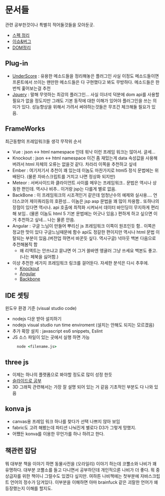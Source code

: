 # 문서들

  관련 공부한것이나 특별히 적어둘것들을 모아둔곳.

- [스펙 정리](/Interpreter/JavaScript%20DOM/SPEC.md)
- [이슈&버그](/Interpreter/JavaScript%20DOM/ISSUE%26BUG.md)
- [DOM정리](/Interpreter/JavaScript%20DOM/DOM.md)

## Plug-in

- [UnderScore](http://underscorejs.org/) : 유용한 메소드들을 정리해놓은 플러그인 사실 이정도 메소드들이면 프론트에서 쓰이는 왠만한 메소드들은 다 구현했다고 봐도 무방하다. 메소드들은 한번씩 훑어보는걸 추천
- [Jquery](http://jquery.com/) : 말해 무엇하는 최강의 플러그인... 사실 이녀석 덕분에 dom api를 사용할 필요가 없을 정도지만 그래도 기본 동작에 대한 이해가 있어야 플러그인을 쓰는 의미가 있다. 성능향상을 위해서 가려서 써야하는것들은 무조건 체크해둘 필요가 있음.

## FrameWorks

  최근동향의 프레임워크들 생각 무작위 순서

- Vue : json <-> html namespace  인데 워낙 이런 프레임 워크는 많아서. 글세...
- Knockout : json <-> html namespace 이건 좀 재밌는게 data 속성값을 사용해버려서 html 자체의 오류는 없을것 같다. 차라리 이쪽을 추천하고 싶네
- Ember : 여기저기서 추천이 꽤 있는데 이놈도 마찬가지로 html5 정식 문법에는 위배된다. (물론 자바스크립트를 거치고 나면 정상화 되지만)
- Meteor : 서버사이드와 클라이언트 사이를 메우는 프레임워크.. 문법은 역시나 상동한 편인데. 역시나 비추.. 이거랑 jsp는 다를게 별로 없음.
- BackBone : 이 프레임워크의 시조격인거 같은데 엄청난수의 예제와 실사용.... 언더스코어 제이쿼리등의 호환성... 이놈은 jsp asp 문법을 꽤 많이 차용함.. 또하나의 장점이 있다면 역시나. api 호출에 최적화 시켜놔서 데이터 바인딩이 무지하게 편리해 보임.. (물론 이놈도 html 5 기본 문법에는 어긋나 있음.) 편하게 하고 싶으면 이거 추천하고 싶네... 나는 물론 안씀.
- Angular : 구글 느님이 만들어 뿌리신 js 프레임워크 이쪽이 원조인듯 함.. 이쪽은 정교한 맛이 있다 구글느님때문에 함수 api도 정갈한 편이지만 역시나 html 문법 이탈되는 부분이 있음.(버전업 하면서 바꾼듯 싶다. 역시구글) 넉아웃 백본 다음으로 추천해봄직 함
  - 왜 리액트는 안쓰냐고 묻냐면 어 그거 쓸바엔 앵귤러 그냥 쓰세요 백본도 좋고. (나는 페북을 싫어함.)
- 이상 추천한 세가지 프레임워크 링크를 걸어둔다. 자세한 분석은 다시 추후에.
  - [Knockout](http://knockoutjs.com/)
  - [Angular](https://www.angularjs.org/)
  - [Backbone](http://backbonejs.org/)

## IDE 셋팅

  윈도우 환경 기준 (visual studio code)
  
  - nodejs 다운 받아 설치하기
  - nodejs visual studio run time enviroment (설치는 안해도 되지는 모르겠음)
  - 추가 확장 설치 : javascript es6 snippets, Eslint
  - JS 소스 파일이 있는 곳에서 실행 하면 가능
    ```cmd
      node <filename.js>
    ```

## three js

  - 이제는 하나의 플랫폼으로 봐야할 정도로 많이 성정 한듯
  - [슬라이드로 공부](http://davidscottlyons.com/threejs-intro/)
  - 3D 그래픽 관련해서는 가장 잘 설명 되어 있는 거 같음 기초적인 부분도 다 나와 있음

## konva js

  - canvas용 프레임 워크 하나를 찾다가 선택 나쁘지 않아 보임
  - fabric도 고려 해봤는데 파티션 나눠진게 별로다 D3가 그렇게 망했지.
  - 어쨌든 konva를 이용한 무언가를 하나 하려고 한다. 

## 책관련 잡담

뭐 대부분 책을 이야기 하면 동물사전을 (오라일리) 이야기 하는데 코뿔소와 나비가 꽤 유명하다. 대부분 코뿔소를 들고 다니면서 공부하던데 개인적으론 나비가 더 좋다.
뭐 중상급자를 위한 책이니 그럴수도 있겠다 싶지만. 여하튼 나비책에는 첫부분에 자바스크립트 언어의 정수가 담겨있다. 이부분을 이해하면 아마 brainfuck 같은 괴랄한 언어가 왜 등장했는지 이해를 할지도.
